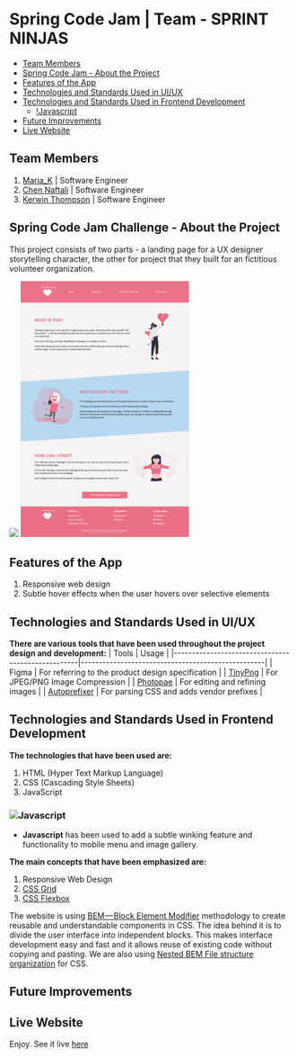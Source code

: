 # Spring Code Jam | Team - SPRINT NINJAS

- [Team Members](#team-members)
- [Spring Code Jam - About the Project](#spring-code-jam---about-the-app)
- [Features of the App](#features-of-the-app)
- [Technologies and Standards Used in UI/UX](#technologies-and-standards-used-in-uiux)
- [Technologies and Standards Used in Frontend Development](#technologies-and-standards-used-in-frontend-development)
  - [!Javascript](#)
- [Future Improvements](#future-improvements)
- [Live Website](#live-website)

## Team Members

1. [Maria_K](https://github.com/#) | Software Engineer
2. [Chen Naftali](https://github.com/#) | Software Engineer
3. [Kerwin Thompson](https://github.com/Kerwindows) | Software Engineer

## Spring Code Jam Challenge - About the Project

This project consists of two parts - a landing page for a UX designer storytelling character, the other for project that they built for an fictitious volunteer organization.

<img src="https://raw.githubusercontent.com/5hraddha/misc/master/images/index_page.png" width=300>
<img src="https://raw.githubusercontent.com/5hraddha/misc/master/images/about_page.png" width=300>

## Features of the App

1. Responsive web design
2. Subtle hover effects when the user hovers over selective elements

## Technologies and Standards Used in UI/UX

**There are various tools that have been used throughout the project design and development:**
| Tools | Usage |
|---------------------------------------------------|---------------------------------------------------|
| Figma | For referring to the product design specification |
| [TinyPng](https://tinypng.com/) | For JPEG/PNG Image Compression |
| [Photopae](https://www.photopea.com/) | For editing and refining images |
| [Autoprefixer](https://autoprefixer.github.io/) | For parsing CSS and adds vendor prefixes |

## Technologies and Standards Used in Frontend Development

**The technologies that have been used are:**

1. HTML (Hyper Text Markup Language)
2. CSS (Cascading Style Sheets)
3. JavaScript

### ![Javascript](https://img.shields.io/badge/JavaScript-323330?style=for-the-badge&logo=javascript&logoColor=F7DF1E)

- **Javascript** has been used to add a subtle winking feature and functionality to mobile menu and image gallery.

**The main concepts that have been emphasized are:**

1. Responsive Web Design
2. [CSS Grid](https://css-tricks.com/snippets/css/complete-guide-grid/)
3. [CSS Flexbox](https://css-tricks.com/snippets/css/a-guide-to-flexbox/)

The website is using [BEM — Block Element Modifier](https://en.bem.info/methodology/quick-start/) methodology to create reusable and understandable components in CSS. The idea behind it is to divide the user interface into independent blocks. This makes interface development easy and fast and it allows reuse of existing code without copying and pasting. We are also using [Nested BEM File structure organization](https://en.bem.info/methodology/filestructure/#nested) for CSS.

## Future Improvements

## Live Website

Enjoy. See it live [here](https://sprint-ninjas.github.io/spring-code-jam/)
